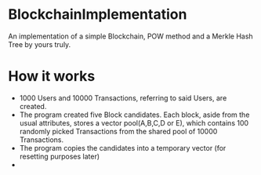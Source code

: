# BlockchainImplementation
An implementation of a simple Blockchain, POW method and a Merkle Hash Tree by yours truly.

# How it works

- 1000 Users and 10000 Transactions, referring to said Users, are created.
- The program created five Block candidates. Each block, aside from the usual attributes, stores a vector<Transaction> pool(A,B,C,D or E), which contains 100 randomly picked Transactions from the shared pool of 10000 Transactions.
- The program copies the candidates into a temporary vector (for resetting purposes later)
- 
